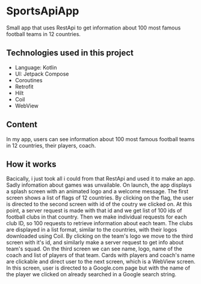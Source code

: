 # SportsApiApp
Small app that uses RestApi to get information about 100 most famous football teams in 12 countries.

## Technologies used in this project

- Language: Kotlin
- UI: Jetpack Compose
- Coroutines
- Retrofit
- Hilt
- Coil
- WebView

 ## Content

 In my app, users can see information about 100 most famous football teams in 12 countries, their players, coach.

 ## How it works
Bacically, i just took all i could from that RestApi and used it to make an app. Sadly infomation about games was unvailable.
On launch, the app displays a splash screen with an animated logo and a welcome message. 
The first screen shows a list of flags of 12 countries. By clicking on the flag, the user is directed to the second screen with id of the coutry we clicked on. At this point,  a server request is made with that id and we get list of 100 ids of football clubs in that country. 
Then we make individual requests for each club ID, so 100 requests  to retrieve information about each team. The clubs are displayed in a list format, similar to the countries, with their logos downloaded using Coil. By clicking on the team's logo we move to the third screen with it's id, and similarly make a server request to get info about team's squad. 
On the third screen we can see name, logo, name of the coach and list of players of that team. Cards with players and coach's name are clickable and direct user to the next screen, which is a WebView screen. In this screen, user is directed to a Google.com page but with the name of the player we clicked on already searched in a Google search string.

